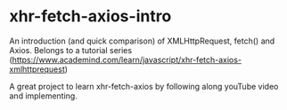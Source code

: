 # xhr-fetch-axios-intro
An introduction (and quick comparison) of XMLHttpRequest, fetch() and Axios. Belongs to a tutorial series (https://www.academind.com/learn/javascript/xhr-fetch-axios-xmlhttprequest)

A great project to learn xhr-fetch-axios by following along youTube video and implementing.
